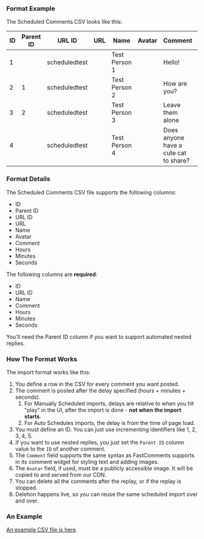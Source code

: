 ### Format Example

The Scheduled Comments CSV looks like this:

|ID |Parent ID|URL ID       |URL|Name         |Avatar|Comment                              | Hours | Minutes | Seconds |
|---|---------|-------------|---|-------------|------|-------------------------------------|-------|---------|---------|
|1  |         |scheduledtest|   |Test Person 1|      |Hello!                               | 0     | 0       | 3       |
|2  |1        |scheduledtest|   |Test Person 2|      |How are you?                         | 0     | 0       | 10      |
|3  |2        |scheduledtest|   |Test Person 3|      |Leave them alone                     | 0     | 1       | 30      |
|4  |         |scheduledtest|   |Test Person 4|      |Does anyone have a cute cat to share?| 1     | 10      | 0       |


### Format Details

The Scheduled Comments CSV file supports the following columns:

- ID
- Parent ID
- URL ID
- URL
- Name
- Avatar
- Comment
- Hours
- Minutes
- Seconds

The following columns are **required**:

- ID
- URL ID
- Name
- Comment
- Hours
- Minutes
- Seconds

You'll need the Parent ID column if you want to support automated nested replies.

### How The Format Works

The import format works like this:

1. You define a row in the CSV for every comment you want posted.
2. The comment is posted after the delay specified (hours + minutes + seconds).
   1. For Manually Scheduled imports, delays are relative to when you hit "play" in the UI, after the import is done - **not when the import starts**.
   2. For Auto Schedules imports, the delay is from the time of page load.
3. You must define an ID. You can just use incrementing identifiers like 1, 2, 3, 4, 5.
4. If you want to use nested replies, you just set the `Parent ID` column value to the `ID` of another comment.
5. The `Comment` field supports the same syntax as FastComments supports in its comment widget for styling text and adding images.
6. The `Avatar` field, if used, must be a publicly accessible image. It will be copied to and served from our CDN.
7. You can delete all the comments after the replay, or if the replay is stopped.
8. Deletion happens live, so you can reuse the same scheduled import over and over.

### An Example

[An example CSV file is here](/csv/fastcomments-scheduled-comments-example.csv). 
